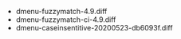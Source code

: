 * dmenu-fuzzymatch-4.9.diff
* dmenu-fuzzymatch-ci-4.9.diff
* dmenu-caseinsentitive-20200523-db6093f.diff

